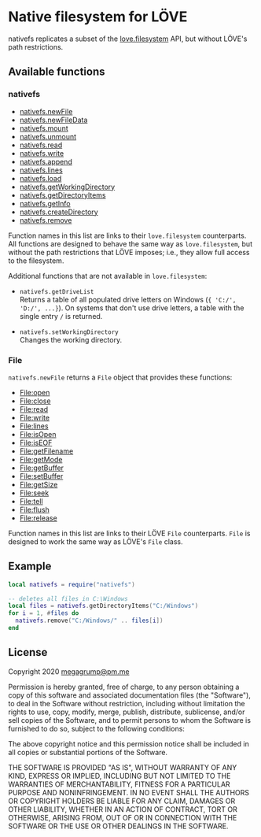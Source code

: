 # Native filesystem for LÖVE

nativefs replicates a subset of the [love.filesystem](https://love2d.org/wiki/love.filesystem) API, but without LÖVE's path restrictions. 

## Available functions

### nativefs

* [nativefs.newFile](https://love2d.org/wiki/love.filesystem.newFile)
* [nativefs.newFileData](https://love2d.org/wiki/love.filesystem.newFileData)
* [nativefs.mount](https://love2d.org/wiki/love.filesystem.mount)
* [nativefs.unmount](https://love2d.org/wiki/love.filesystem.unmount)
* [nativefs.read](https://love2d.org/wiki/love.filesystem.read)
* [nativefs.write](https://love2d.org/wiki/love.filesystem.write)
* [nativefs.append](https://love2d.org/wiki/love.filesystem.append)
* [nativefs.lines](https://love2d.org/wiki/love.filesystem.lines)
* [nativefs.load](https://love2d.org/wiki/love.filesystem.load)
* [nativefs.getWorkingDirectory](https://love2d.org/wiki/love.filesystem.getWorkingDirectory)
* [nativefs.getDirectoryItems](https://love2d.org/wiki/love.filesystem.getDirectoryItems)
* [nativefs.getInfo](https://love2d.org/wiki/love.filesystem.getInfo)
* [nativefs.createDirectory](https://love2d.org/wiki/love.filesystem.createDirectory)
* [nativefs.remove](https://love2d.org/wiki/love.filesystem.remove)

Function names in this list are links to their `love.filesystem` counterparts. All functions are designed to behave the same way as `love.filesystem`, but without the path restrictions that LÖVE imposes; i.e., they allow full access to the filesystem.

Additional functions that are not available in `love.filesystem`:

* `nativefs.getDriveList`  
Returns a table of all populated drive letters on Windows (`{ 'C:/', 'D:/', ...}`). On systems that don't use drive letters, a table with the single entry `/` is returned.

* `nativefs.setWorkingDirectory`  
Changes the working directory.

### File

`nativefs.newFile` returns a `File` object that provides these functions:

* [File:open](https://love2d.org/wiki/\(File\):open)
* [File:close](https://love2d.org/wiki/\(File\):close)
* [File:read](https://love2d.org/wiki/\(File\):read)
* [File:write](https://love2d.org/wiki/\(File\):write)
* [File:lines](https://love2d.org/wiki/\(File\):lines)
* [File:isOpen](https://love2d.org/wiki/\(File\):isOpen)
* [File:isEOF](https://love2d.org/wiki/\(File\):isEOF)
* [File:getFilename](https://love2d.org/wiki/\(File\):getFilename)
* [File:getMode](https://love2d.org/wiki/\(File\):getMode)
* [File:getBuffer](https://love2d.org/wiki/\(File\):getBuffer)
* [File:setBuffer](https://love2d.org/wiki/\(File\):setBuffer)
* [File:getSize](https://love2d.org/wiki/\(File\):getSize)
* [File:seek](https://love2d.org/wiki/\(File\):seek)
* [File:tell](https://love2d.org/wiki/\(File\):tell)
* [File:flush](https://love2d.org/wiki/\(File\):flush)
* [File:release](https://love2d.org/wiki/Object:release)

Function names in this list are links to their LÖVE `File` counterparts. `File` is designed to work the same way as LÖVE's `File` class.

## Example

```lua
local nativefs = require("nativefs")

-- deletes all files in C:\Windows
local files = nativefs.getDirectoryItems("C:/Windows")
for i = 1, #files do
  nativefs.remove("C:/Windows/" .. files[i])
end
```
## License
Copyright 2020 megagrump@pm.me

Permission is hereby granted, free of charge, to any person obtaining a copy of this software and associated documentation files (the "Software"), to deal in the Software without restriction, including without limitation the rights to use, copy, modify, merge, publish, distribute, sublicense, and/or sell copies of the Software, and to permit persons to whom the Software is furnished to do so, subject to the following conditions:

The above copyright notice and this permission notice shall be included in all copies or substantial portions of the Software.

THE SOFTWARE IS PROVIDED "AS IS", WITHOUT WARRANTY OF ANY KIND, EXPRESS OR IMPLIED, INCLUDING BUT NOT LIMITED TO THE WARRANTIES OF MERCHANTABILITY, FITNESS FOR A PARTICULAR PURPOSE AND NONINFRINGEMENT. IN NO EVENT SHALL THE AUTHORS OR COPYRIGHT HOLDERS BE LIABLE FOR ANY CLAIM, DAMAGES OR OTHER LIABILITY, WHETHER IN AN ACTION OF CONTRACT, TORT OR OTHERWISE, ARISING FROM, OUT OF OR IN CONNECTION WITH THE SOFTWARE OR THE USE OR OTHER DEALINGS IN THE SOFTWARE.
